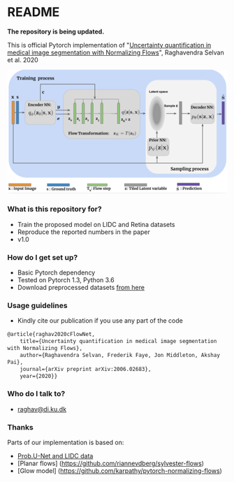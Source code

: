 # README #

**The repository is being updated.**

This is official Pytorch implementation of 
"[Uncertainty quantification in medical
image segmentation with Normalizing Flows](https://arxiv.org/abs/2006.02683)", Raghavendra Selvan et al. 2020

![lotenet](models/cflow.png)
### What is this repository for? ###

* Train the proposed model on LIDC and Retina datasets
* Reproduce the reported numbers in the paper
* v1.0

### How do I get set up? ###

* Basic Pytorch dependency
* Tested on Pytorch 1.3, Python 3.6 
* Download preprocessed datasets [from here]()

### Usage guidelines ###

* Kindly cite our publication if you use any part of the code
```
@article{raghav2020cFlowNet,
 	title={Uncertainty quantification in medical image segmentation with Normalizing Flows},
	author={Raghavendra Selvan, Frederik Faye, Jon Middleton, Akshay Pai},
 	journal={arXiv preprint arXiv:2006.02683},
	year={2020}}
```

### Who do I talk to? ###

* raghav@di.ku.dk

### Thanks 
Parts of our implementation is based on:
* [Prob.U-Net and LIDC data](https://github.com/stefanknegt/Probabilistic-Unet-Pytorch)
* [Planar flows] (https://github.com/riannevdberg/sylvester-flows)
* [Glow model] (https://github.com/karpathy/pytorch-normalizing-flows)

